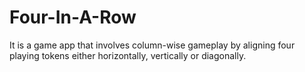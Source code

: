 # Four-In-A-Row
It is a game app that involves column-wise gameplay by aligning four playing tokens either horizontally, vertically or diagonally.
